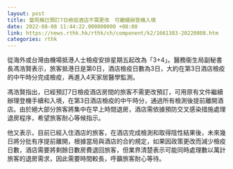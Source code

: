 ```yaml
---
layout: post
title: 當局稱已預訂7日檢疫酒店不需更改　可繼續辦登機入境
date: 2022-08-08 11:44:22.000000000 +08:00
link: https://news.rthk.hk/rthk/ch/component/k2/1661383-20220808.htm
categories: rthk
---
```


從海外或台灣由機場抵港人士檢疫安排星期五起改為「3+4」。醫務衞生局副秘書長馮浩賢表示，旅客抵港日是第0日，酒店檢疫日數為3日，大約在第3日酒店檢疫的中午時分完成檢疫，再進入4天家居醫學監測。

馮浩賢指出，已經預訂7日檢疫酒店房間的旅客不需更改預訂，可用原有文件繼續辦理登機手續和入境，在第3日酒店檢疫的中午時分，通過所有檢測後提前離開酒店。由於絕大部分旅客將集中在早上時間退房，酒店需依據預防交叉感染措施處理退房程序，希望旅客耐心等候指示。

他又表示，目前已經入住酒店的旅客，在酒店完成檢測和取得陰性結果後，未來幾日將分批有序提前離開，根據當局與酒店的合約規定，如果因政策更改而減少檢疫日數，酒店需要將剩餘日數房費退回旅客，但業界清楚表示可能同時處理數以萬計旅客的退房需求，因此需要時間較長，呼籲旅客耐心等待。
